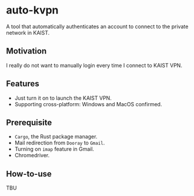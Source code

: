 # auto-kvpn
A tool that automatically authenticates an account to connect to the private
network in KAIST.

## Motivation
I really do not want to manually login every time I connect to KAIST VPN.

## Features
+ Just turn it on to launch the KAIST VPN.
+ Supporting cross-platform: Windows and MacOS confirmed.

## Prerequisite
+ `Cargo`, the Rust package manager.
+ Mail redirection from `Dooray` to `Gmail`.
+ Turning on `imap` feature in Gmail.
+ Chromedriver.

## How-to-use
TBU